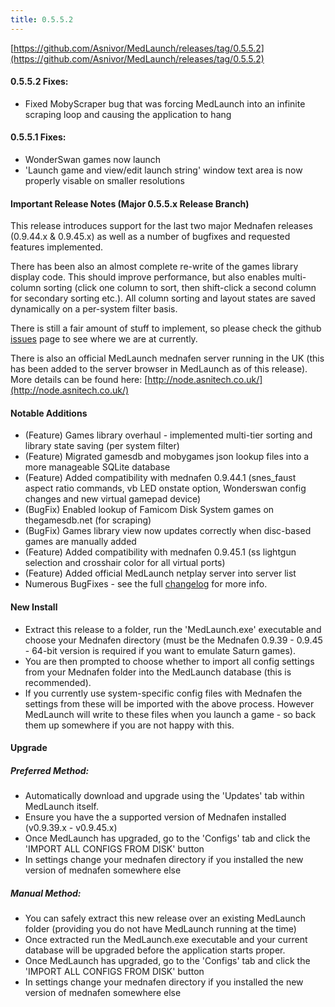 ```yaml
---
title: 0.5.5.2
---
```


[https://github.com/Asnivor/MedLaunch/releases/tag/0.5.5.2](https://github.com/Asnivor/MedLaunch/releases/tag/0.5.5.2)

#### 0.5.5.2 Fixes:
* Fixed MobyScraper bug that was forcing MedLaunch into an infinite scraping loop and causing the application to hang

#### 0.5.5.1 Fixes:
* WonderSwan games now launch
* 'Launch game and view/edit launch string' window text area is now properly visable on smaller resolutions

#### Important Release Notes (Major 0.5.5.x Release Branch)
This release introduces support for the last two major Mednafen releases (0.9.44.x & 0.9.45.x) as well as a number of bugfixes and requested features implemented.

There has been also an almost complete re-write of the games library display code. This should improve performance, but also enables multi-column sorting (click one column to sort, then shift-click a second column for secondary sorting etc.). All column sorting and layout states are saved dynamically on a per-system filter basis.

There is still a fair amount of stuff to implement, so please check the github [issues](https://github.com/Asnivor/MedLaunch/issues) page to see where we are at currently.

There is also an official MedLaunch mednafen server running in the UK (this has been added to the server browser in MedLaunch as of this release). More details can be found here:
[http://node.asnitech.co.uk/](http://node.asnitech.co.uk/)

#### Notable Additions
* (Feature) Games library overhaul - implemented multi-tier sorting and library state saving (per system filter)
* (Feature) Migrated gamesdb and mobygames json lookup files into a more manageable SQLite database
* (Feature) Added compatibility with mednafen 0.9.44.1 (snes_faust aspect ratio commands, vb LED onstate option, Wonderswan config changes and new virtual gamepad device)
* (BugFix) Enabled lookup of Famicom Disk System games on thegamesdb.net (for scraping)
* (BugFix) Games library view now updates correctly when disc-based games are manually added
* (Feature) Added compatibility with mednafen 0.9.45.1 (ss lightgun selection and crosshair color for all virtual ports)
* (Feature) Added official MedLaunch netplay server into server list
* Numerous BugFixes - see the full [changelog](http://medlaunch.asnitech.co.uk/changelog) for more info.

#### New Install
- Extract this release to a folder, run the 'MedLaunch.exe' executable and choose your Mednafen directory (must be the Mednafen 0.9.39 - 0.9.45  - 64-bit version is required if you want to emulate Saturn games). 
- You are then prompted to choose whether to import all config settings from your Mednafen folder into the MedLaunch database (this is recommended).
- If you currently use system-specific config files with Mednafen the settings from these will be imported with the above process. However MedLaunch will write to these files when you launch a game - so back them up somewhere if you are not happy with this.

#### Upgrade

##### Preferred Method:
- Automatically download and upgrade using the 'Updates' tab within MedLaunch itself.
- Ensure you have the a supported version of Mednafen installed (v0.9.39.x - v0.9.45.x)
- Once MedLaunch has upgraded, go to the 'Configs' tab and click the 'IMPORT ALL CONFIGS FROM DISK' button
- In settings change your mednafen directory if you installed the new version of mednafen somewhere else

##### Manual Method:
- You can safely extract this new release over an existing MedLaunch folder (providing you do not have MedLaunch running at the time) 
- Once extracted run the MedLaunch.exe executable and your current database will be upgraded before the application starts proper.
- Once MedLaunch has upgraded, go to the 'Configs' tab and click the 'IMPORT ALL CONFIGS FROM DISK' button
- In settings change your mednafen directory if you installed the new version of mednafen somewhere else
